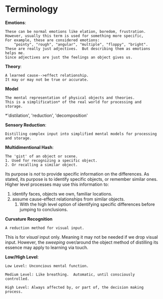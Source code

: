 Terminology
===========

**Emotions**:

    These can be normal emotions like elation, boredom, frustration.
    However, usually this term is used for something more specific,
    For example, these are considered emotions: 
        "pointy", "rough", "angular", "multiple", "floppy", "bright".
    These are really just adjectives.  But describing them as emotions helps me.
    Since adjectives are just the feelings an object gives us.

**Theory**: 

    A learned cause-->effect relationship.
    It may or may not be true or accurate.

**Model**

    The mental representation of physical objects and theories.
    This is a simplification* of the real world for processing and storage.
    
*'distilation', 'reduction', 'decomposition'

**Sensory Reduction**: 

    Distilling complex input into simplified mental models for processing and storage.

**Multidimentional Hash**: 

    The 'gist' of an object or scene.  
    1. Used for recognizing a specific object.  
    2. Or recalling a similar object. 
Its purpose is *not* to provide specific information on the differences.
As stated, its purpose is to identify specific objects, or remember similar ones.
Higher level processes may use this information to:
1. identify faces, objects we own, familiar locations.
2. assume cause-effect relationships from similar objects.
    1. With the high level option of identifying specific differences before jumping to conclusions.
    

**Curvature Recognition**

    A reduction method for visual input. 
    
This is for *visual* input only.  Meaning it may not be needed if we drop visual input.
However, the *sweeping* over/around the object method of distilling its essence may apply to learning via touch.

**Low/High Level**: 
 
    Low Level: Unconcious mental function.

    Medium Level: Like breathing.  Automatic, until consciously controlled.
    
    High Level: Always affected by, or part of, the decision making process.

